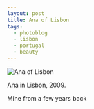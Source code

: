 ```yaml
---
layout: post
title: Ana of Lisbon
tags: 
  - photoblog
  - lisbon
  - portugal
  - beauty
---
```

![Ana of Lisbon](http://farm9.staticflickr.com/8096/8420784501_77607efe66_h.jpg)

Ana in Lisbon, 2009.

Mine from a few years back
